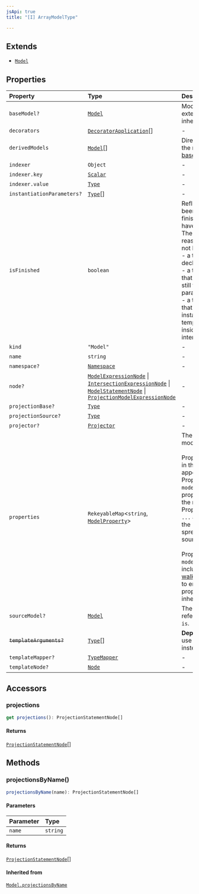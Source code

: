 ```yaml
---
jsApi: true
title: "[I] ArrayModelType"

---
```

## Extends

- [`Model`](Model.md)

## Properties

| Property | Type | Description | Inheritance |
| :------ | :------ | :------ | :------ |
| `baseModel?` | [`Model`](Model.md) | Model this model extends. This represent inheritance. | [`Model.baseModel`](Model.md) |
| `decorators` | [`DecoratorApplication`](DecoratorApplication.md)[] | - | [`Model.decorators`](Model.md) |
| `derivedModels` | [`Model`](Model.md)[] | Direct children. This is the reverse relation of [baseModel](ArrayModelType.md) | [`Model.derivedModels`](Model.md) |
| `indexer` | `Object` | - | [`Model.indexer`](Model.md) |
| `indexer.key` | [`Scalar`](Scalar.md) | - | - |
| `indexer.value` | [`Type`](../type-aliases/Type.md) | - | - |
| `instantiationParameters?` | [`Type`](../type-aliases/Type.md)[] | - | [`Model.instantiationParameters`](Model.md) |
| `isFinished` | `boolean` | Reflect if a type has been finished(Decorators have been called).<br />There is multiple reasons a type might not be finished:<br />- a template declaration will not<br />- a template instance that argument that are still template parameters<br />- a template instance that is only partially instantiated(like a templated operation inside a templated interface) | [`Model.isFinished`](Model.md) |
| `kind` | `"Model"` | - | [`Model.kind`](Model.md) |
| `name` | `string` | - | [`Model.name`](Model.md) |
| `namespace?` | [`Namespace`](Namespace.md) | - | [`Model.namespace`](Model.md) |
| `node?` | [`ModelExpressionNode`](ModelExpressionNode.md) \| [`IntersectionExpressionNode`](IntersectionExpressionNode.md) \| [`ModelStatementNode`](ModelStatementNode.md) \| [`ProjectionModelExpressionNode`](ProjectionModelExpressionNode.md) | - | [`Model.node`](Model.md) |
| `projectionBase?` | [`Type`](../type-aliases/Type.md) | - | [`Model.projectionBase`](Model.md) |
| `projectionSource?` | [`Type`](../type-aliases/Type.md) | - | [`Model.projectionSource`](Model.md) |
| `projector?` | [`Projector`](Projector.md) | - | [`Model.projector`](Model.md) |
| `properties` | `RekeyableMap`<`string`, [`ModelProperty`](ModelProperty.md)\> | The properties of the model.<br /><br />Properties are ordered in the order that they appear in source.<br />Properties obtained via `model is` appear before properties defined in<br />the model body. Properties obtained via `...` are inserted where the<br />spread appears in source.<br /><br />Properties inherited via `model extends` are not included. Use<br />[walkPropertiesInherited](../functions/walkPropertiesInherited.md) to enumerate all properties in the<br />inheritance hierarchy. | [`Model.properties`](Model.md) |
| `sourceModel?` | [`Model`](Model.md) | The model that is referenced via `model is`. | [`Model.sourceModel`](Model.md) |
| ~~`templateArguments?`~~ | [`Type`](../type-aliases/Type.md)[] | **Deprecated**<br />use templateMapper instead. | [`Model.templateArguments`](Model.md) |
| `templateMapper?` | [`TypeMapper`](TypeMapper.md) | - | [`Model.templateMapper`](Model.md) |
| `templateNode?` | [`Node`](../type-aliases/Node.md) | - | [`Model.templateNode`](Model.md) |

## Accessors

### projections

```ts
get projections(): ProjectionStatementNode[]
```

#### Returns

[`ProjectionStatementNode`](ProjectionStatementNode.md)[]

## Methods

### projectionsByName()

```ts
projectionsByName(name): ProjectionStatementNode[]
```

#### Parameters

| Parameter | Type |
| :------ | :------ |
| `name` | `string` |

#### Returns

[`ProjectionStatementNode`](ProjectionStatementNode.md)[]

#### Inherited from

[`Model.projectionsByName`](Model.md#projectionsbyname)
